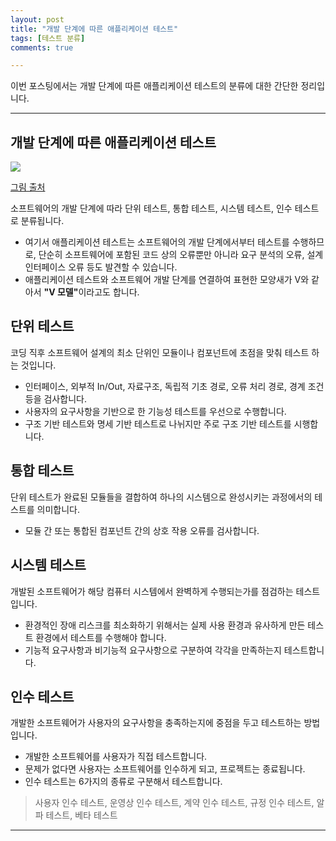 ```yaml
---
layout: post
title: "개발 단계에 따른 애플리케이션 테스트"
tags: [테스트 분류]
comments: true

---
```


이번 포스팅에서는 개발 단계에 따른 애플리케이션 테스트의 분류에 대한 간단한 정리입니다.

---

## 개발 단계에 따른 애플리케이션 테스트

<img src = "https://mblogthumb-phinf.pstatic.net/20140226_89/manjooyun_1393403907616OSIXR_PNG/V%B8%F0%B5%A8.png?type=w2">

<a href="https://m.blog.naver.com/PostView.nhn?blogId=manjooyun&logNo=60210035738&proxyReferer=https:%2F%2Fwww.google.com%2F">그림 출처</a>

소프트웨어의 개발 단계에 따라 단위 테스트, 통합 테스트, 시스템 테스트, 인수 테스트로 분류됩니다.

* 여기서 애플리케이션 테스트는 소프트웨어의 개발 단계에서부터 테스트를 수행하므로, 단순히 소프트웨어에 포함된 코드 상의 오류뿐만 아니라 요구 분석의 오류, 설계 인터페이스 오류 등도 발견할 수 있습니다.
* 애플리케이션 테스트와 소프트웨어 개발 단계를 연결하여 표현한 모양새가 V와 같아서 <strong>"V 모델"</strong>이라고도 합니다.

## 단위 테스트
코딩 직후 소프트웨어 설계의 최소 단위인 모듈이나 컴포넌트에 초점을 맞춰 테스트 하는 것입니다.
* 인터페이스, 외부적 In/Out, 자료구조, 독립적 기초 경로, 오류 처리 경로, 경계 조건 등을 검사합니다.
* 사용자의 요구사항을 기반으로 한 기능성 테스트를 우선으로 수행합니다.
* 구조 기반 테스트와 명세 기반 테스트로 나뉘지만 주로 구조 기반 테스트를 시행합니다.

## 통합 테스트
단위 테스트가 완료된 모듈들을 결합하여 하나의 시스템으로 완성시키는 과정에서의 테스트를 의미합니다.
* 모듈 간 또는 통합된 컴포넌트 간의 상호 작용 오류를 검사합니다.

## 시스템 테스트
개발된 소프트웨어가 해당 컴퓨터 시스템에서 완벽하게 수행되는가를 점검하는 테스트입니다.
* 환경적인 장애 리스크를 최소화하기 위해서는 실제 사용 환경과 유사하게 만든 테스트 환경에서 테스트를 수행해야 합니다.
* 기능적 요구사항과 비기능적 요구사항으로 구분하여 각각을 만족하는지 테스트합니다.

## 인수 테스트
개발한 소프트웨어가 사용자의 요구사항을 충족하는지에 중점을 두고 테스트하는 방법입니다.
* 개발한 소프트웨어를 사용자가 직접 테스트합니다.
* 문제가 없다면 사용자는 소프트웨어를 인수하게 되고, 프로젝트는 종료됩니다.
* 인수 테스트는 6가지의 종류로 구분해서 테스트합니다.
> 사용자 인수 테스트, 운영상 인수 테스트, 계약 인수 테스트, 규정 인수 테스트, 알파 테스트, 베타 테스트

---

